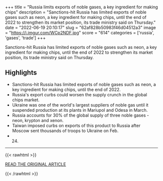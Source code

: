 +++
title = "Russia limits exports of noble gases, a key ingredient for making chips"
description = "Sanctions-hit Russia has limited exports of noble gases such as neon, a key ingredient for making chips, until the end of 2022 to strengthen its market position, its trade ministry said on Thursday."
date = "2022-06-19 20:10:17"
slug = "62af828b50983f46d04512a3"
image = "https://i.imgur.com/WCp2NDF.jpg"
score = "614"
categories = ['russia', 'gases', 'trade']
+++

Sanctions-hit Russia has limited exports of noble gases such as neon, a key ingredient for making chips, until the end of 2022 to strengthen its market position, its trade ministry said on Thursday.

## Highlights

- Sanctions-hit Russia has limited exports of noble gases such as neon, a key ingredient for making chips, until the end of 2022.
- Russia's export curbs could worsen the supply crunch in the global chips market.
- Ukraine was one of the world's largest suppliers of noble gas until it suspended production at its plants in Mariupol and Odesa in March.
- Russia accounts for 30% of the global supply of three noble gases - neon, krypton and xenon.
- Taiwan imposed curbs on exports of this product to Russia after Moscow sent thousands of troops to Ukraine on Feb.
- 24.

---

{{< rawhtml >}}
  <p class="article-category">
    <a target="_blank" href="https://www.reuters.com/technology/russia-limits-exports-noble-gases-key-ingredient-making-chips-2022-06-02/">READ THE ORIGINAL ARTICLE</a>
  </p>
{{< /rawhtml >}}
